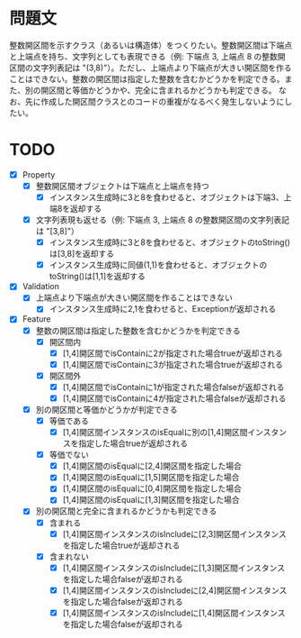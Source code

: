 # 問題文

整数開区間を示すクラス（あるいは構造体）をつくりたい。整数開区間は下端点と上端点を持ち、文字列としても表現できる（例: 下端点 3, 上端点 8 の整数開区間の文字列表記は "(3,8)"）。ただし、上端点より下端点が大きい開区間を作ることはできない。整数の開区間は指定した整数を含むかどうかを判定できる。また、別の開区間と等価かどうかや、完全に含まれるかどうかも判定できる。 なお、先に作成した開区間クラスとのコードの重複がなるべく発生しないようにしたい。

# TODO
- [x] Property
  - [x] 整数開区間オブジェクトは下端点と上端点を持つ
    - [x] インスタンス生成時に3と8を食わせると、オブジェクトは下端3、上端8を返却する
  - [x] 文字列表現も返せる（例: 下端点 3, 上端点 8 の整数開区間の文字列表記は "[3,8]"）
    - [x] インスタンス生成時に3と8を食わせると、オブジェクトのtoString()は[3,8]を返却する
    - [x] インスタンス生成時に同値(1,1)を食わせると、オブジェクトのtoString()は[1,1]を返却する
- [x] Validation
  - [x] 上端点より下端点が大きい開区間を作ることはできない
    - [x] インスタンス生成時に2,1を食わせると、Exceptionが返却される
- [x] Feature
  - [x] 整数の開区間は指定した整数を含むかどうかを判定できる
    - [x] 開区間内
      - [x] [1,4]開区間でisContainに2が指定された場合trueが返却される
      - [x] [1,4]開区間でisContainに3が指定された場合trueが返却される
    - [x] 開区間外
      - [x] [1,4]開区間でisContainに1が指定された場合falseが返却される
      - [x] [1,4]開区間でisContainに4が指定された場合falseが返却される
  - [x] 別の開区間と等価かどうかが判定できる
    - [x] 等価である
      - [x] [1,4]開区間インスタンスのisEqualに別の[1,4]開区間インスタンスを指定した場合trueが返却される
    - [x] 等価でない
      - [x] [1,4]開区間のisEqualに[2,4]開区間を指定した場合
      - [x] [1,4]開区間のisEqualに[1,5]開区間を指定した場合
      - [x] [1,4]開区間のisEqualに[0,4]開区間を指定した場合
      - [x] [1,4]開区間のisEqualに[1,3]開区間を指定した場合
  - [x] 別の開区間と完全に含まれるかどうかも判定できる
    - [x] 含まれる
      - [x] [1,4]開区間インスタンスのisIncludeに[2,3]開区間インスタンスを指定した場合trueが返却される
    - [x] 含まれない
      - [x] [1,4]開区間インスタンスのisIncludeに[1,3]開区間インスタンスを指定した場合falseが返却される
      - [x] [1,4]開区間インスタンスのisIncludeに[2,4]開区間インスタンスを指定した場合falseが返却される
      - [x] [1,4]開区間インスタンスのisIncludeに[1,4]開区間インスタンスを指定した場合falseが返却される
